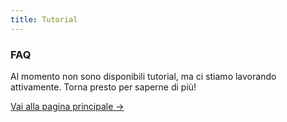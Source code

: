 ```yaml
---
title: Tutorial
---
```



<div class="card">
  <h3>FAQ</h3>
  <p>Al momento non sono disponibili tutorial, ma ci stiamo lavorando attivamente. Torna presto per saperne di più!</p>
  <a href="../" class="card-link">Vai alla pagina principale &rarr;</a>
</div>

